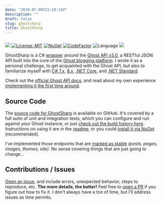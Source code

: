 ```yaml
---
date: "2019-07-08T21:19:14Z"
description: ""
draft: false
slug: ghostsharp
title: GhostSharp
---
```



<style type="text/css">
    #badges img { display: inline; }
</style>    

<p id="badges" style="padding-top:10px;">
    <a href="https://github.com/grantwinney/GhostSharp"><img src="https://github.com/grantwinney/GhostSharp/actions/workflows/dotnet.yml/badge.svg"/></a>
    <a href="https://opensource.org/licenses/MIT"><img src="https://img.shields.io/badge/License-MIT-green.svg" alt="License: MIT"></a>
    <a href="https://www.nuget.org/packages/GhostSharp"><img src="https://img.shields.io/nuget/v/GhostSharp.svg" alt="NuGet"></a>
    <a href="https://www.codefactor.io/repository/github/grantwinney/ghostsharp"><img src="https://www.codefactor.io/repository/github/grantwinney/ghostsharp/badge" alt="CodeFactor"></a>
    <!--<a href="https://www.codetriage.com/grantwinney/ghostsharp"><img src="https://www.codetriage.com/grantwinney/ghostsharp/badges/users.svg" alt="Open Source Helpers"></a>-->
    <img src="https://img.shields.io/github/languages/top/grantwinney/GhostSharp.svg" alt="Language">
    <a href="https://twitter.com/intent/tweet?url=https%3A%2F%2Fgithub.com%2Fgrantwinney%2FGhostSharp&text=GhostSharp,%20a%20C%23%20Wrapper%20for%20the%20Ghost%20API&hashtags=tryghost,api"><img src="https://img.shields.io/twitter/url/http/shields.io.svg" /></a>
</p>

GhostSharp is a C# [wrapper](__GHOST_URL__/what-is-an-api-wrapper-and-how-do-i-write-one/) around the [Ghost API v3.0](https://ghost.org/docs/api/v3/), a RESTful JSON API built into the core of the [Ghost blogging platform](https://ghost.org/). I wrote it as a personal challenge, to get acquainted with the Ghost API, but also to familiarize myself with [C# 7.x](https://docs.microsoft.com/en-us/dotnet/csharp/whats-new/csharp-7), [8.x](https://docs.microsoft.com/en-us/dotnet/csharp/whats-new/csharp-8), [.NET Core](https://docs.microsoft.com/en-us/dotnet/core/about), and [.NET Standard](https://devblogs.microsoft.com/dotnet/introducing-net-standard/).

Check out the [official Ghost API docs](https://docs.ghost.org/api/), and read about my own experience [implementing it](__GHOST_URL__/gems-ci-and-the-ghost-content-api-20/)  [the first time around](__GHOST_URL__/ghost-admin-api-v20/).

## Source Code

The [source code for GhostSharp](https://github.com/grantwinney/GhostSharp) is available on GitHub. It's covered by a full suite of unit and integration tests, which you can configure and run against your Ghost instance, or just [check out the build history here](https://travis-ci.org/github/grantwinney/GhostSharp/builds). Instructions on using it are in the [readme](https://github.com/grantwinney/GhostSharp), or you could [install it via NuGet](https://www.nuget.org/packages/GhostSharp/) (recommended).

I've implemented those endpoints that are [marked as stable](https://docs.ghost.org/api/admin/#endpoints)  _(posts, pages, images, themes, site)_. No sense covering things that are just going to change...

## Contributions / Issues

[Open an issue](https://github.com/grantwinney/GhostSharp/issues/new), and include errors, unexpected behavior, steps to reproduce, etc. **The more details, the better!** Feel free to [open a PR](https://github.com/grantwinney/GhostSharp/compare) if you figure out how to fix it. I don't always have a ton of time, but I'll address issues as time permits.

